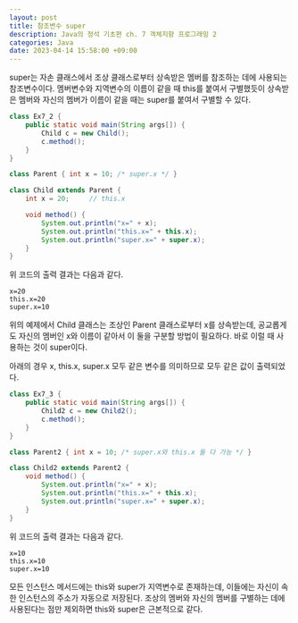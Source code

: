 ```yaml
---
layout: post
title: 참조변수 super
description: Java의 정석 기초편 ch. 7 객체지향 프로그래밍 2
categories: Java
date: 2023-04-14 15:58:00 +09:00
---
```

super는 자손 클래스에서 조상 클래스로부터 상속받은 멤버를 참조하는 데에 사용되는 참조변수이다. 멤버변수와 지역변수의 이름이 같을 때 this를 붙여서 구별했듯이 상속받은 멤버와 자신의 멤버가 이름이 같을 때는 super를 붙여서 구별할 수 있다. 

```java
class Ex7_2 {
	public static void main(String args[]) {
		Child c = new Child();
		c.method();
	}
}

class Parent { int x = 10; /* super.x */ }

class Child extends Parent {
	int x = 20;		// this.x

	void method() {
		System.out.println("x=" + x);
		System.out.println("this.x=" + this.x);
		System.out.println("super.x=" + super.x);
	}
}
```

위 코드의 출력 결과는 다음과 같다.

```
x=20
this.x=20
super.x=10
```

위의 예제에서 Child 클래스는 조상인 Parent 클래스로부터 x를 상속받는데, 공교롭게도 자신의 멤버인 x와 이름이 같아서 이 둘을 구분할 방법이 필요하다. 바로 이럴 때 사용하는 것이 super이다.

아래의 경우 x, this.x, super.x 모두 같은 변수를 의미하므로 모두 같은 값이 출력되었다.

```java
class Ex7_3 {
	public static void main(String args[]) {
		Child2 c = new Child2();
		c.method();
	}
}

class Parent2 { int x = 10; /* super.x와 this.x 둘 다 가능 */ }

class Child2 extends Parent2 {
	void method() {
		System.out.println("x=" + x);
		System.out.println("this.x=" + this.x);
		System.out.println("super.x=" + super.x);
	}
}
```

위 코드의 출력 결과는 다음과 같다.

```
x=10
this.x=10
super.x=10
```

모든 인스턴스 메서드에는 this와 super가 지역변수로 존재하는데, 이들에는 자신이 속한 인스턴스의 주소가 자동으로 저장된다. 조상의 멤버와 자신의 멤버를 구별하는 데에 사용된다는 점만 제외하면 this와 super은 근본적으로 같다.
